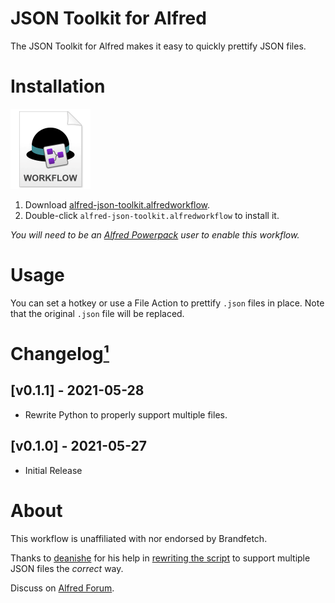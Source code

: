 # JSON Toolkit for Alfred

The JSON Toolkit for Alfred makes it easy to quickly prettify JSON files.


# Installation

<a href="https://github.com/chrismessina/alfred-json-toolkit/releases/latest"><img src="./assets/icon-workflow.png" alt="Workflow File Icon" width="128" height="128"></a>

1. Download [alfred-json-toolkit.alfredworkflow](https://github.com/chrismessina/alfred-json-toolkit/releases/latest).
2. Double-click `alfred-json-toolkit.alfredworkflow` to install it.

_You will need to be an [Alfred Powerpack](https://www.alfredapp.com/powerpack/) user to enable this workflow._

# Usage

You can set a hotkey or use a File Action to prettify `.json` files in place. Note that the original `.json` file will be replaced.

# Changelog[¹](https://keepachangelog.com/)

## [v0.1.1] - 2021-05-28
- Rewrite Python to properly support multiple files.

## [v0.1.0] - 2021-05-27
- Initial Release

# About

This workflow is unaffiliated with nor endorsed by Brandfetch.

Thanks to [deanishe](https://github.com/deanishe) for his help in [rewriting the script](https://www.alfredforum.com/topic/16946-help-improving-a-json-file-prettifier-workflow/?do=findComment&comment=86985) to support multiple JSON files the _correct_ way.

Discuss on <a href="https://www.alfredforum.com/topic/16946-help-improving-a-json-file-prettifier-workflow/">Alfred Forum</a>.
